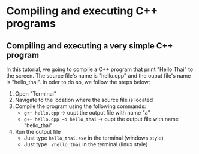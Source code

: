 # Compiling and executing C++ programs
## Compiling and executing a very simple C++ program
In this tutorial, we going to compile a C++ program that print "Hello Thai" to the screen. The source file's name is "hello.cpp" and the ouput file's name is "hello_thai". In oder to do so, we follow the steps below:
1. Open "Terminal"
2. Navigate to the location where the source file is located
3. Compile the program using the following commands:
   - `g++ hello.cpp` $\rightarrow$ oupt the output file with name "a"
   - `g++ hello.cpp -o hello_thai` $\rightarrow$ oupt the output file with name "hello_thai"
4. Run the output file
   - Just type `hello_thai.exe` in the terminal (windows style)
   - Just type `./hello_thai` in the terminal (linux style)
